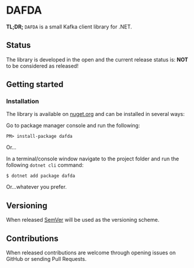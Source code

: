 # DAFDA

__TL;DR;__ `DAFDA` is a small Kafka client library for .NET.

## Status
The library is developed in the open and the current release status is: __NOT__ to be considered as released!

## Getting started

### Installation
The library is available on [nuget.org](https://www.nuget.org/packages/dafda/) and can be installed in several ways:

Go to package manager console and run the following:
```shell
PM> install-package dafda
```

Or...

In a terminal/console window navigate to the project folder and run the following `dotnet cli` command:
```shell
$ dotnet add package dafda
```

Or...whatever you prefer.


## Versioning
When released [SemVer](https://semver.org/spec/v2.0.0.html) will be used as the versioning scheme.

## Contributions
When released contributions are welcome through opening issues on GitHub or sending Pull Requests.